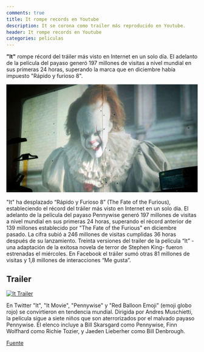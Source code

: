 ```yaml
---
comments: true
title: It rompe records en Youtube
description: It se corona como trailer más reproducido en Youtube.
header: It rompe records en Youtube
categories: peliculas
---
```


**"It"** rompe récord del tráiler más visto en Internet en un solo día.
El adelanto de la película del payaso generó 197 millones de visitas a 
nivel mundial en sus primeras 24 horas, superando la marca que en diciembre había impuesto "Rápido y furioso 8".

![IT](img/it_payaso.png "IT")

"It" ha desplazado  “Rápido y Furioso 8” (The Fate of the Furious), 
estableciendo el récord del tráiler más visto en Internet en un solo día.
El adelanto de la película del payaso Pennywise generó 197 millones 
de visitas a nivel mundial en sus primeras 24 horas, superando el récord 
anterior de 139 millones establecido por "The Fate of the Furious" en diciembre pasado.
La cifra subió a 246 millones de visitas cumplidas 36 horas después de su lanzamiento.
Treinta versiones del trailer de la película “It” -una adaptación de la exitosa novela de terror de Stephen King- fueron estrenadas el miércoles.
En Facebook el tráiler sumó otras 81 millones de visitas y 1,8 millones de interacciones “Me gusta”.

## Trailer 

[![It Trailer](https://img.youtube.com/vi/fP4BBZ76DGg/0.jpg)](https://www.youtube.com/watch?v=fP4BBZ76DGg)

En Twitter "It", "It Movie", "Pennywise" y "Red Balloon Emoji" 
(emoji globo rojo) se convirtieron en tendencia mundial.
Dirigida por Andres Muschietti, la película sigue a siete niños que 
son aterrorizados por el malvado payaso Pennywise.
El elenco incluye a Bill Skarsgard como Pennywise, 
Finn Wolfhard como Richie Tozier, y Jaeden Lieberher como Bill Denbrough. 

[Fuente](http://www.t13.cl/noticia/tendencias/it-rompe-record-del-trailer-mas-visto-internet-solo-dia "Fuente")
